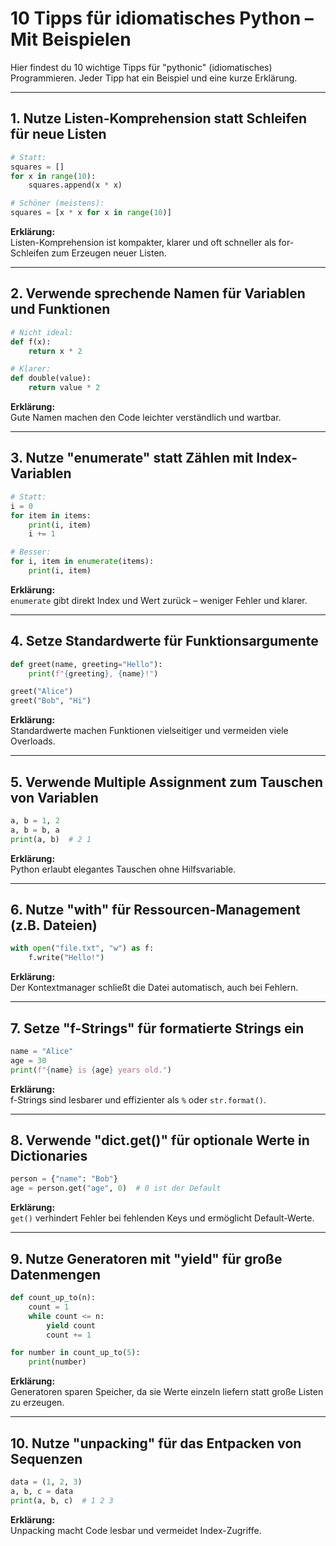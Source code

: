 # 10 Tipps für idiomatisches Python – Mit Beispielen

Hier findest du 10 wichtige Tipps für "pythonic" (idiomatisches) Programmieren.
Jeder Tipp hat ein Beispiel und eine kurze Erklärung.

---

## 1. Nutze Listen-Komprehension statt Schleifen für neue Listen

```python
# Statt:
squares = []
for x in range(10):
    squares.append(x * x)

# Schöner (meistens):
squares = [x * x for x in range(10)]
```
**Erklärung:**  
Listen-Komprehension ist kompakter, klarer und oft schneller als for-Schleifen zum Erzeugen 
neuer Listen.

---

## 2. Verwende sprechende Namen für Variablen und Funktionen

```python
# Nicht ideal:
def f(x):
    return x * 2

# Klarer:
def double(value):
    return value * 2
```
**Erklärung:**  
Gute Namen machen den Code leichter verständlich und wartbar.

---

## 3. Nutze "enumerate" statt Zählen mit Index-Variablen

```python
# Statt:
i = 0
for item in items:
    print(i, item)
    i += 1

# Besser:
for i, item in enumerate(items):
    print(i, item)
```
**Erklärung:**  
`enumerate` gibt direkt Index und Wert zurück – weniger Fehler und klarer.

---

## 4. Setze Standardwerte für Funktionsargumente

```python
def greet(name, greeting="Hello"):
    print(f"{greeting}, {name}!")

greet("Alice")
greet("Bob", "Hi")
```
**Erklärung:**  
Standardwerte machen Funktionen vielseitiger und vermeiden viele Overloads.

---

## 5. Verwende Multiple Assignment zum Tauschen von Variablen

```python
a, b = 1, 2
a, b = b, a
print(a, b)  # 2 1
```
**Erklärung:**  
Python erlaubt elegantes Tauschen ohne Hilfsvariable.

---

## 6. Nutze "with" für Ressourcen-Management (z.B. Dateien)

```python
with open("file.txt", "w") as f:
    f.write("Hello!")
```
**Erklärung:**  
Der Kontextmanager schließt die Datei automatisch, auch bei Fehlern.

---

## 7. Setze "f-Strings" für formatierte Strings ein

```python
name = "Alice"
age = 30
print(f"{name} is {age} years old.")
```
**Erklärung:**  
f-Strings sind lesbarer und effizienter als `%` oder `str.format()`.

---

## 8. Verwende "dict.get()" für optionale Werte in Dictionaries

```python
person = {"name": "Bob"}
age = person.get("age", 0)  # 0 ist der Default
```
**Erklärung:**  
`get()` verhindert Fehler bei fehlenden Keys und ermöglicht Default-Werte.

---

## 9. Nutze Generatoren mit "yield" für große Datenmengen

```python
def count_up_to(n):
    count = 1
    while count <= n:
        yield count
        count += 1

for number in count_up_to(5):
    print(number)
```
**Erklärung:**  
Generatoren sparen Speicher, da sie Werte einzeln liefern statt große Listen zu erzeugen.

---

## 10. Nutze "unpacking" für das Entpacken von Sequenzen

```python
data = (1, 2, 3)
a, b, c = data
print(a, b, c)  # 1 2 3
```
**Erklärung:**  
Unpacking macht Code lesbar und vermeidet Index-Zugriffe.

